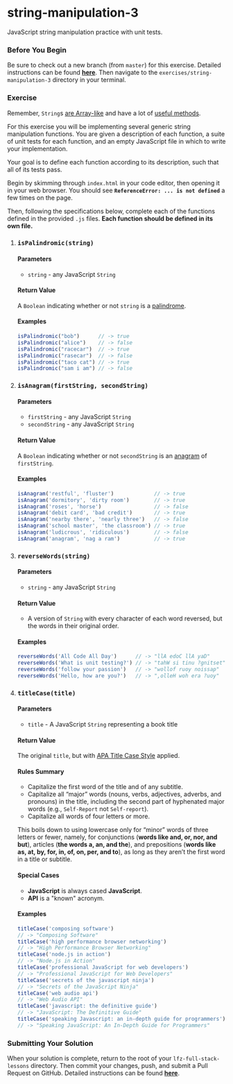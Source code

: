# string-manipulation-3

JavaScript string manipulation practice with unit tests.

### Before You Begin

Be sure to check out a new branch (from `master`) for this exercise. Detailed instructions can be found [**here**](../../guides/before-each-exercise.md). Then navigate to the `exercises/string-manipulation-3` directory in your terminal.

### Exercise

Remember, `String`s [are Array-like](https://developer.mozilla.org/en-US/docs/Web/JavaScript/Reference/Global_Objects/String#Character_access) and have a lot of [useful methods](https://developer.mozilla.org/en-US/docs/Web/JavaScript/Reference/Global_Objects/String#Methods_2).

For this exercise you will be implementing several generic string manipulation functions. You are given a description of each function, a suite of unit tests for each function, and an empty JavaScript file in which to write your implementation.

Your goal is to define each function according to its description, such that all of its tests pass.

Begin by skimming through `index.html` in your code editor, then opening it in your web browser. You should see **`ReferenceError: ... is not defined`** a few times on the page.

Then, following the specifications below, complete each of the functions defined in the provided `.js` files. **Each function should be defined in its own file.**

1. ### `isPalindromic(string)`

    #### Parameters

    - `string` - any JavaScript `String`

    #### Return Value

    A `Boolean` indicating whether or not `string` is a [palindrome](https://en.wikipedia.org/wiki/Palindrome).

    #### Examples

    ```js
    isPalindromic("bob")      // -> true
    isPalindromic("alice")    // -> false
    isPalindromic("racecar")  // -> true
    isPalindromic("rasecar")  // -> false
    isPalindromic("taco cat") // -> true
    isPalindromic("sam i am") // -> false
    ```

1. ### `isAnagram(firstString, secondString)`

    #### Parameters

    - `firstString` - any JavaScript `String`
    - `secondString` - any JavaScript `String`

    #### Return Value

    A `Boolean` indicating whether or not `secondString` is an [anagram](https://en.wikipedia.org/wiki/Anagram) of `firstString`.

    #### Examples

    ```js
    isAnagram('restful', 'fluster')             // -> true
    isAnagram('dormitory', 'dirty room')        // -> true
    isAnagram('roses', 'horse')                 // -> false
    isAnagram('debit card', 'bad credit')       // -> true
    isAnagram('nearby there', 'nearly three')   // -> false
    isAnagram('school master', 'the classroom') // -> true
    isAnagram('ludicrous', 'ridiculous')        // -> false
    isAnagram('anagram', 'nag a ram')           // -> true
    ```

1. ### `reverseWords(string)`

    #### Parameters

    - `string` - any JavaScript `String`

    #### Return Value

    - A version of `String` with every character of each word reversed, but the words in their original order.

    #### Examples

    ```js
    reverseWords('All Code All Day')      // -> "llA edoC llA yaD"
    reverseWords('What is unit testing?') // -> "tahW si tinu ?gnitset"
    reverseWords('follow your passion')   // -> "wollof ruoy noissap"
    reverseWords('Hello, how are you?')   // -> ",olleH woh era ?uoy"
    ```

1. ### `titleCase(title)`

    #### Parameters

    - `title` - A JavaScript `String` representing a book title

    #### Return Value

    The original `title`, but with [APA Title Case Style](https://blog.apastyle.org/apastyle/2012/03/title-case-and-sentence-case-capitalization-in-apa-style.html) applied.

    #### Rules Summary

    - Capitalize the first word of the title and of any subtitle.
    - Capitalize all “major” words (nouns, verbs, adjectives, adverbs, and pronouns) in the title, including the second part of hyphenated major words (e.g., `Self-Report` not `Self-report`).
    - Capitalize all words of four letters or more.

    This boils down to using lowercase only for “minor” words of three letters or fewer, namely, for conjunctions (**words like and, or, nor, and but**), articles (**the words a, an, and the**), and prepositions (**words like as, at, by, for, in, of, on, per, and to**), as long as they aren’t the first word in a title or subtitle.

    #### Special Cases

    - **JavaScript** is always cased **JavaScript**.
    - **API** is a "known" acronym.

    #### Examples

    ```js
    titleCase('composing software')
    // -> "Composing Software"
    titleCase('high performance browser networking')
    // -> "High Performance Browser Networking"
    titleCase('node.js in action')
    // -> "Node.js in Action"
    titleCase('professional JavaScript for web developers')
    // -> "Professional JavaScript for Web Developers"
    titleCase('secrets of the javascript ninja')
    // -> "Secrets of the JavaScript Ninja"
    titleCase('web audio api')
    // -> "Web Audio API"
    titleCase('javascript: the definitive guide')
    // -> "JavaScript: The Definitive Guide"
    titleCase('speaking Javascript: an in-depth guide for programmers')
    // -> "Speaking JavaScript: An In-Depth Guide for Programmers"
    ```

### Submitting Your Solution

When your solution is complete, return to the root of your `lfz-full-stack-lessons` directory. Then commit your changes, push, and submit a Pull Request on GitHub. Detailed instructions can be found [**here**](../../guides/after-each-exercise.md).
